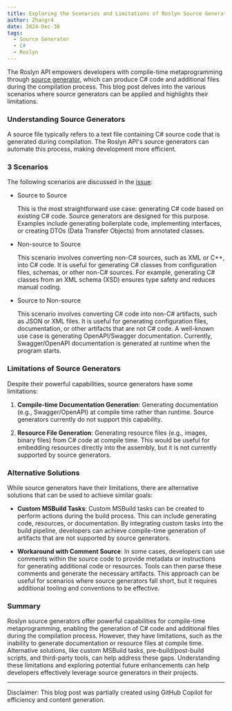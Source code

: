 ```yaml
---
title: Exploring the Scenarios and Limitations of Roslyn Source Generators
author: Zhangr4
date: 2024-Dec-30
tags: 
  - Source Generator
  - C#
  - Roslyn    
---
```


The Roslyn API empowers developers with compile-time metaprogramming through [source generator](https://learn.microsoft.com/en-us/dotnet/csharp/roslyn-sdk/#source-generators), which can produce C# code and additional files during the compilation process. This blog post delves into the various scenarios where source generators can be applied and highlights their limitations.

<!-- more -->

### Understanding Source Generators

A source file typically refers to a text file containing C# source code that is generated during compilation. The Roslyn API's source generators can automate this process, making development more efficient.

### 3 Scenarios

The following scenarios are discussed in the [issue](https://github.com/dotnet/roslyn/issues/57608):

- Source to Source

    This is the most straightforward use case: generating C# code based on existing C# code. Source generators are designed for this purpose. Examples include generating boilerplate code, implementing interfaces, or creating DTOs (Data Transfer Objects) from annotated classes.

- Non-source to Source

    This scenario involves converting non-C# sources, such as XML or C++, into C# code. It is useful for generating C# classes from configuration files, schemas, or other non-C# sources. For example, generating C# classes from an XML schema (XSD) ensures type safety and reduces manual coding.

- Source to Non-source

    This scenario involves converting C# code into non-C# artifacts, such as JSON or XML files. It is useful for generating configuration files, documentation, or other artifacts that are not C# code. A well-known use case is generating OpenAPI/Swagger documentation. Currently, Swagger/OpenAPI documentation is generated at runtime when the program starts.

### Limitations of Source Generators

Despite their powerful capabilities, source generators have some limitations:

1. **Compile-time Documentation Generation**: Generating documentation (e.g., Swagger/OpenAPI) at compile time rather than runtime. Source generators currently do not support this capability.

2. **Resource File Generation**: Generating resource files (e.g., images, binary files) from C# code at compile time. This would be useful for embedding resources directly into the assembly, but it is not currently supported by source generators.

### Alternative Solutions

While source generators have their limitations, there are alternative solutions that can be used to achieve similar goals:

- **Custom MSBuild Tasks**: Custom MSBuild tasks can be created to perform actions during the build process. This can include generating code, resources, or documentation. By integrating custom tasks into the build pipeline, developers can achieve compile-time generation of artifacts that are not supported by source generators.

- **Workaround with Comment Source**: In some cases, developers can use comments within the source code to provide metadata or instructions for generating additional code or resources. Tools can then parse these comments and generate the necessary artifacts. This approach can be useful for scenarios where source generators fall short, but it requires additional tooling and conventions to be effective.

### Summary

Roslyn source generators offer powerful capabilities for compile-time metaprogramming, enabling the generation of C# code and additional files during the compilation process. However, they have limitations, such as the inability to generate documentation or resource files at compile time. Alternative solutions, like custom MSBuild tasks, pre-build/post-build scripts, and third-party tools, can help address these gaps. Understanding these limitations and exploring potential future enhancements can help developers effectively leverage source generators in their projects.

___

Disclaimer: This blog post was partially created using GitHub Copilot for efficiency and content generation.
